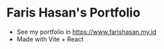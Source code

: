 # Faris Hasan's Portfolio

* See my portfolio in https://www.farishasan.my.id
* Made with Vite + React
